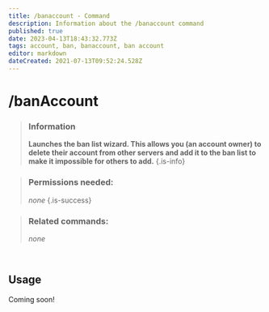 ```yaml
---
title: /banaccount - Command
description: Information about the /banaccount command
published: true
date: 2023-04-13T18:43:32.773Z
tags: account, ban, banaccount, ban account
editor: markdown
dateCreated: 2021-07-13T09:52:24.528Z
---
```


# /banAccount

>### Information
>**Launches the ban list wizard. This allows you (an account owner) to delete their account from other servers and add it to the ban list to make it impossible for others to add.**
>{.is-info}

>### Permissions needed: 
>*none*
>{.is-success}

>### Related commands:
>*none*

<br>

## Usage
Coming soon!